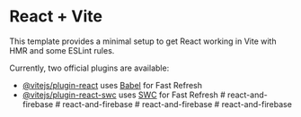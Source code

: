 # React + Vite

This template provides a minimal setup to get React working in Vite with HMR and some ESLint rules.

Currently, two official plugins are available:

- [@vitejs/plugin-react](https://github.com/vitejs/vite-plugin-react/blob/main/packages/plugin-react/README.md) uses [Babel](https://babeljs.io/) for Fast Refresh
- [@vitejs/plugin-react-swc](https://github.com/vitejs/vite-plugin-react-swc) uses [SWC](https://swc.rs/) for Fast Refresh
#   r e a c t - a n d - f i r e b a s e  
 #   r e a c t - a n d - f i r e b a s e  
 #   r e a c t - a n d - f i r e b a s e  
 #   r e a c t - a n d - f i r e b a s e  
 